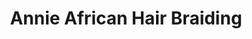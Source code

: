 ---
title: "Annie African Hair Braiding"
url: /fuquay-varina/annie-african-hair-braiding/
shop: Friseur
---